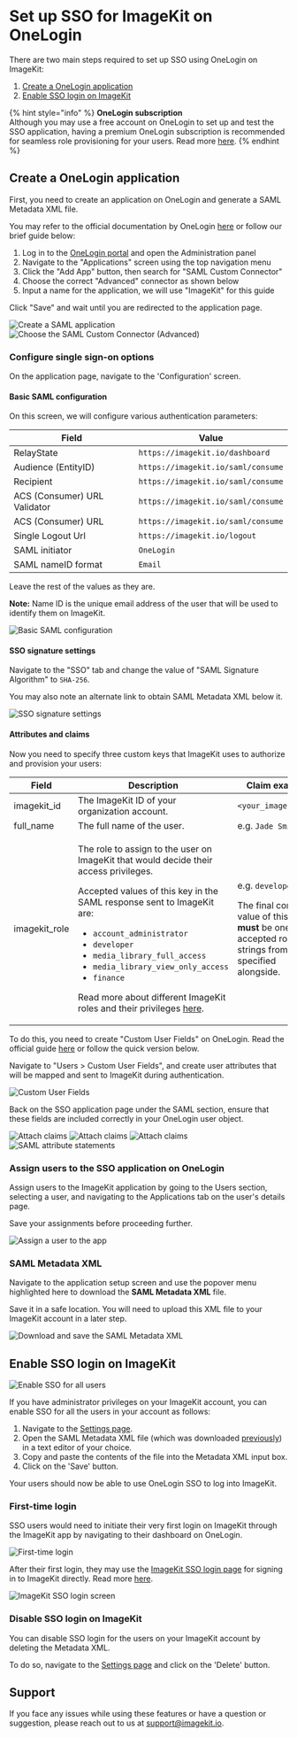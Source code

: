 # Set up SSO for ImageKit on OneLogin

There are two main steps required to set up SSO using OneLogin on ImageKit:

1. [Create a OneLogin application](#create-an-onelogin-application)
1. [Enable SSO login on ImageKit](#enable-sso-login-on-imagekit)

{% hint style="info" %}
**OneLogin subscription**\
Although you may use a free account on OneLogin to set up and test the SSO application, having a premium OneLogin subscription is recommended for seamless role provisioning for your users. Read more [here](#attributes-and-claims).
{% endhint %}


## Create a OneLogin application

First, you need to create an application on OneLogin and generate a SAML Metadata XML file.

You may refer to the official documentation by OneLogin [here](https://developers.onelogin.com/quickstart/saml) or follow our brief guide below:

1. Log in to the [OneLogin portal](https://www.onelogin.com/) and open the Administration panel
1. Navigate to the "Applications" screen using the top navigation menu
1. Click the "Add App" button, then search for "SAML Custom Connector"
1. Choose the correct "Advanced" connector as shown below
1. Input a name for the application, we will use "ImageKit" for this guide

Click "Save" and wait until you are redirected to the application page.

![Create a SAML application](<../../.gitbook/assets/sso-setup-onelogin-1.png>)
![Choose the SAML Custom Connector (Advanced)](<../../.gitbook/assets/sso-setup-onelogin-2.png>)

### Configure single sign-on options

On the application page, navigate to the 'Configuration' screen. 

#### Basic SAML configuration

On this screen, we will configure various authentication parameters:

| **Field**                     | **Value**                                      |
| ----------------------------- | ---------------------------------------------- |
| RelayState                    | `https://imagekit.io/dashboard`                |
| Audience (EntityID)           | `https://imagekit.io/saml/consume`             |
| Recipient                     | `https://imagekit.io/saml/consume`             |
| ACS (Consumer) URL Validator  | `https://imagekit.io/saml/consume`             |
| ACS (Consumer) URL            | `https://imagekit.io/saml/consume`             |
| Single Logout Url             | `https://imagekit.io/logout`                   |
| SAML initiator                | `OneLogin`                                     |
| SAML nameID format            | `Email`                                        |

Leave the rest of the values as they are.

**Note:** Name ID is the unique email address of the user that will be used to identify them on ImageKit.

![Basic SAML configuration](<../../.gitbook/assets/sso-setup-onelogin-3.png>)

#### SSO signature settings

Navigate to the "SSO" tab and change the value of "SAML Signature Algorithm" to `SHA-256`. 

You may also note an alternate link to obtain SAML Metadata XML below it.

![SSO signature settings](<../../.gitbook/assets/sso-setup-onelogin-8.png>)

#### Attributes and claims

Now you need to specify three custom keys that ImageKit uses to authorize and provision your users:

| **Field**                   | **Description**                                         | **Claim example**                                        |
| ---------------------- | --------------------------------------------------- | -------------------------------------------------------- |
| imagekit_id            | The ImageKit ID of your organization account.  | `<your_imagekit_id>`                                                                                 |
| full_name              | The full name of the user. | e.g. `Jade Smith`                                                           |
| imagekit_role          | <p>The role to assign to the user on ImageKit that would decide their access privileges.<br></p><p></p><p>Accepted values of this key in the SAML response sent to ImageKit are: </p><p></p><p><ul><li><code>account_administrator</code></li><li><code>developer</code></li><li><code>media_library_full_access</code></li><li><code>media_library_view_only_access</code></li><li><code>finance</code></li></ul></p><p></p><p>Read more about different ImageKit roles and their privileges [here](../user-access-management.md#user-roles).</p> | <p>e.g. <code>developer</code><br></p><p></p><p>The final computed value of this claim **must** be one of the accepted role strings from the list specified alongside.</p>      |

To do this, you need to create "Custom User Fields" on OneLogin. Read the official guide [here](https://developers.onelogin.com/api-docs/1/users/set-custom-attribute) or follow the quick version below.

Navigate to "Users > Custom User Fields", and create user attributes that will be mapped and sent to ImageKit during authentication. 

![Custom User Fields](<../../.gitbook/assets/sso-setup-onelogin-9.png>)

Back on the SSO application page under the SAML section, ensure that these fields are included correctly in your OneLogin user object.

![Attach claims](<../../.gitbook/assets/sso-setup-onelogin-5.png>)
![Attach claims](<../../.gitbook/assets/sso-setup-onelogin-6.png>)
![Attach claims](<../../.gitbook/assets/sso-setup-onelogin-7.png>)
![SAML attribute statements](<../../.gitbook/assets/sso-setup-onelogin-10.png>)


### Assign users to the SSO application on OneLogin

Assign users to the ImageKit application by going to the Users section, selecting a user, and navigating to the Applications tab on the user's details page.

Save your assignments before proceeding further.

![Assign a user to the app](<../../.gitbook/assets/sso-setup-onelogin-11.png>)


### SAML Metadata XML

Navigate to the application setup screen and use the popover menu highlighted here to download the **SAML Metadata XML** file. 

Save it in a safe location. You will need to upload this XML file to your ImageKit account in a later step.

![Download and save the SAML Metadata XML](<../../.gitbook/assets/sso-setup-onelogin-4.png>)


## Enable SSO login on ImageKit

![Enable SSO for all users](<../../.gitbook/assets/sso-config-screen.png>)

If you have administrator privileges on your ImageKit account, you can enable SSO for all the users in your account as follows:

1. Navigate to the [Settings page](https://imagekit.io/dashboard/settings/single-sign-on). 
1. Open the SAML Metadata XML file (which was downloaded [previously](#issuer-metadata-xml)) in a text editor of your choice. 
1. Copy and paste the contents of the file into the Metadata XML input box.
1. Click on the 'Save' button.

Your users should now be able to use OneLogin SSO to log into ImageKit.

### First-time login

SSO users would need to initiate their very first login on ImageKit through the ImageKit app by navigating to their dashboard on OneLogin.

![First-time login](<../../.gitbook/assets/sso-setup-onelogin-12.png>)

After their first login, they may use the [ImageKit SSO login page](https://imagekit.io/single-sign-on) for signing in to ImageKit directly. Read more [here](README.md#register-a-new-user-on-imagekit-using-sso).

![ImageKit SSO login screen](<../../.gitbook/assets/sso-login-screen.png>)

### Disable SSO login on ImageKit

You can disable SSO login for the users on your ImageKit account by deleting the Metadata XML. 

To do so, navigate to the [Settings page](https://imagekit.io/dashboard/settings/single-sign-on) and click on the 'Delete' button.


## Support

If you face any issues while using these features or have a question or suggestion, please reach out to us at support@imagekit.io.
